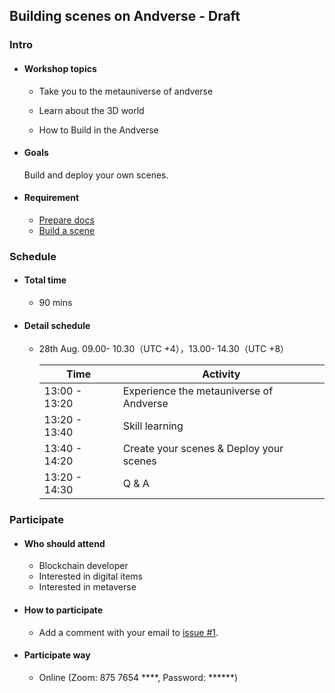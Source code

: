 ## Building scenes on Andverse - Draft

### Intro

- #### Workshop topics

    - Take you to the metauniverse of andverse
  
    - Learn about the 3D world

    - How to Build in the Andverse

- #### Goals
  Build and deploy your own scenes.

- #### Requirement

  - [Prepare docs](./docs/prepare.md)
  - [Build a scene](./docs/build.md)


### Schedule

- #### Total time

  - 90 mins

- #### Detail schedule

  - 28th Aug.  09.00- 10.30（UTC +4），13.00- 14.30（UTC +8）

    | Time          | Activity                                   |
    | ------------- | ------------------------------------------ |
    | 13:00 - 13:20 | Experience the metauniverse of Andverse    |
    | 13:20 - 13:40 | Skill learning                             |
    | 13:40 - 14:20 | Create your scenes & Deploy your scenes    |
    | 13:20 - 14:30 | Q & A    |

### Participate

- #### Who should attend

  - Blockchain developer
  - Interested in digital items
  - Interested in metaverse

- #### How to participate

  - Add a comment with your email to [issue #1](https://github.com/andverse-core/workshop/issues/1).

- #### Participate way

  - Online (Zoom: 875 7654 ****, Password: ******)
